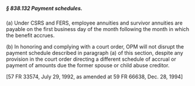 ##### § 838.132 Payment schedules. #####

(a) Under CSRS and FERS, employee annuities and survivor annuities are payable on the first business day of the month following the month in which the benefit accrues.

(b) In honoring and complying with a court order, OPM will not disrupt the payment schedule described in paragraph (a) of this section, despite any provision in the court order directing a different schedule of accrual or payment of amounts due the former spouse or child abuse creditor.

[57 FR 33574, July 29, 1992, as amended at 59 FR 66638, Dec. 28, 1994]